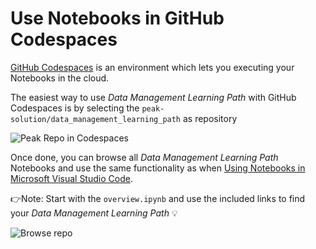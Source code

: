# Use Notebooks in GitHub Codespaces

[GitHub Codespaces](https://github.com/features/codespaces) is an environment which lets you executing your Notebooks in the cloud.

The easiest way to use *Data Management Learning Path* with GitHub Codespaces is by selecting the `peak-solution/data_management_learning_path` as repository

![Peak Repo in Codespaces](/images/codespaces.png)

Once done, you can browse all *Data Management Learning Path* Notebooks and use the same functionality as when [Using Notebooks in Microsoft Visual Studio Code](vs_code.md).

👉Note: Start with the `overview.ipynb` and use the included links to find your *Data Management Learning Path* 💡

![Browse repo](/images/browse_repo.png)
